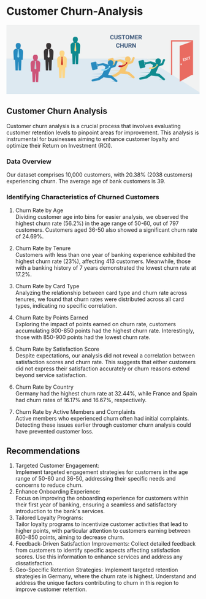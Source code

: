 # Customer Churn-Analysis
![My Image](Customer-Churn.png)
## Customer Churn Analysis
Customer churn analysis is a crucial process that involves evaluating customer retention levels to pinpoint areas for improvement. This analysis is instrumental for businesses aiming to enhance customer loyalty and optimize their Return on Investment (ROI).
### Data Overview
Our dataset comprises 10,000 customers, with 20.38% (2038 customers) experiencing churn. The average age of bank customers is 39.
### Identifying Characteristics of Churned Customers
1. Churn Rate by Age  
Dividing customer age into bins for easier analysis, we observed the highest churn rate (56.2%) in the age range of 50-60, out of 797 customers. Customers aged 36-50 also showed a significant churn rate of 24.69%.


2. Churn Rate by Tenure  
Customers with less than one year of banking experience exhibited the highest churn rate (23%), affecting 413 customers. Meanwhile, those with a banking history of 7 years demonstrated the lowest churn rate at 17.2%.

3. Churn Rate by Card Type  
Analyzing the relationship between card type and churn rate across tenures, we found that churn rates were distributed across all card types, indicating no specific correlation.

4. Churn Rate by Points Earned  
Exploring the impact of points earned on churn rate, customers accumulating 800-850 points had the highest churn rate. Interestingly, those with 850-900 points had the lowest churn rate.

5. Churn Rate by Satisfaction Score  
Despite expectations, our analysis did not reveal a correlation between satisfaction scores and churn rate. This suggests that either customers did not express their satisfaction accurately or churn reasons extend beyond service satisfaction.

6. Churn Rate by Country  
Germany had the highest churn rate at 32.44%, while France and Spain had churn rates of 16.17% and 16.67%, respectively.

7. Churn Rate by Active Members and Complaints  
Active members who experienced churn often had initial complaints. Detecting these issues earlier through customer churn analysis could have prevented customer loss.

## Recommendations  
1. Targeted Customer Engagement:  
Implement targeted engagement strategies for customers in the age range of 50-60 and 36-50, addressing their specific needs and concerns to reduce churn.  
2. Enhance Onboarding Experience:  
Focus on improving the onboarding experience for customers within their first year of banking, ensuring a seamless and satisfactory introduction to the bank's services.
3. Tailored Loyalty Programs:  
Tailor loyalty programs to incentivize customer activities that lead to higher points, with particular attention to customers earning between 800-850 points, aiming to decrease churn.
4. Feedback-Driven Satisfaction Improvements:
Collect detailed feedback from customers to identify specific aspects affecting satisfaction scores. Use this information to enhance services and address any dissatisfaction.
5. Geo-Specific Retention Strategies:
Implement targeted retention strategies in Germany, where the churn rate is highest. Understand and address the unique factors contributing to churn in this region to improve customer retention.
